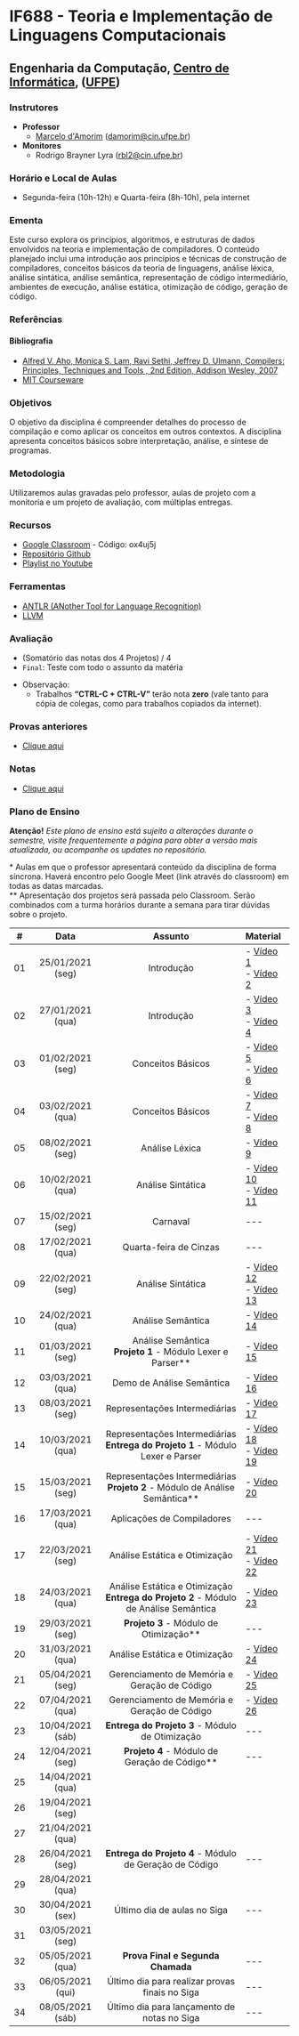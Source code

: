 # IF688 - Teoria e Implementação de Linguagens Computacionais

## Engenharia da Computação, [Centro de Informática](http://www.cin.ufpe.br), ([UFPE](http://www.ufpe.br))

### Instrutores

* **Professor** 
  * [Marcelo d'Amorim](http://cin.ufpe.br/~damorim/) (damorim@cin.ufpe.br)
* **Monitores** 
  * Rodrigo Brayner Lyra (rbl2@cin.ufpe.br)
  
### Horário e Local de Aulas
* Segunda-feira (10h-12h) e Quarta-feira (8h-10h), pela internet

### Ementa

Este curso explora os princípios, algoritmos, e estruturas de dados envolvidos na teoria e implementação de compiladores. 
O conteúdo planejado inclui uma introdução aos princípios e técnicas de construção de compiladores, conceitos básicos da teoria de linguagens, análise léxica, análise sintática, análise semântica, representação de código intermediário, ambientes de execução, análise estática, otimização de código, geração de código.

### Referências

#### Bibliografia
- [Alfred V. Aho, Monica S. Lam, Ravi Sethi, Jeffrey D. Ulmann, Compilers: Principles, Techniques and Tools , 2nd Edition, Addison Wesley, 2007](https://www.saraiva.com.br/compiladores-principios-tecnicas-e-ferramentas-1998960.html)
- [MIT Courseware](https://ocw.mit.edu/courses/electrical-engineering-and-computer-science/6-035-computer-language-engineering-sma-5502-fall-2005/)

### Objetivos

O objetivo da disciplina é compreender detalhes do processo de compilação e como aplicar os conceitos em outros contextos.
A disciplina apresenta conceitos básicos sobre interpretação, análise, e síntese de programas. 

### Metodologia

Utilizaremos aulas gravadas pelo professor, aulas de projeto com a monitoria e um projeto de avaliação, com múltiplas entregas.

### Recursos

- [Google Classroom](https://classroom.google.com) - Código:  ox4uj5j
- [Repositório Github](https://github.com/damorim/compilers-cin)
- [Playlist no Youtube](https://www.youtube.com/playlist?list=PLYo1KpY72qAWRGJqsnG2jqocOQsNAo3cN)

### Ferramentas
- [ANTLR (ANother Tool for Language Recognition)](https://www.antlr.org/)
- [LLVM](https://llvm.org/)

### Avaliação
<!--
* (`N1`+`N2`)/2, onde:
  * `N1` = `Prova1` (70%) + `Aulas práticas` (30%)
    * `Prova1` = Teste com [assunto dado até o momento
    * `Aulas práticas` = 3 Tarefas passadas durante primeira unidade
  * `N2` = `Prova2` (70%) + `Mini projeto` (30%)
    * `Prova2` = Teste com [assunto dado a partir de Prova1 
    * `Mini Projeto` = Projeto da cadeira
-->
* (Somatório das notas dos 4 Projetos) / 4
* `Final`: Teste com todo o assunto da matéria


- Observação:
  - Trabalhos **“CTRL-C + CTRL-V”** terão nota **zero** (vale tanto para cópia de colegas, como para trabalhos copiados da internet).

### Provas anteriores
- [Clique aqui](https://github.com/damorim/compilers-cin/tree/master/provas)

### Notas
- [Clique aqui](https://docs.google.com/spreadsheets/d/1bBrZeFmS-fFnsUazjbqWenF_2S8vPdO3VOEtcmWQOMc/edit?usp=sharing)


### Plano de Ensino

**Atenção!** 
*Este plano de ensino está sujeito a alterações durante o semestre, visite frequentemente a página para obter a versão mais atualizada, ou acompanhe os updates no repositório.*

\* Aulas em que o professor apresentará conteúdo da disciplina de forma síncrona. Haverá encontro pelo Google Meet (link através do classroom) em todas as datas marcadas. <br>
\** Apresentação dos projetos será passada pelo Classroom. Serão combinados com a turma horários durante a semana para tirar dúvidas sobre o projeto.


| # | Data | Assunto| Material | 
|:---:|:----:|:----------------------:|:----------------------|
| 01 | 25/01/2021 (seg) | Introdução | - [Vídeo 1](https://www.youtube.com/watch?v=a9AjEh3U0bY)<br>- [Vídeo 2](https://www.youtube.com/watch?v=wt_ZGKZm9vc) |
| 02 | 27/01/2021 (qua) | Introdução | - [Vídeo 3](https://www.youtube.com/watch?v=_46awgNgcTY)<br>- [Vídeo 4](https://www.youtube.com/watch?v=LifG72O0buo) |
| 03 | 01/02/2021 (seg) | Conceitos Básicos | - [Vídeo 5](https://youtu.be/sAp6p1fCHCg)<br>- [Vídeo 6](https://youtu.be/JZ_ZeZvO-gA) |
| 04 | 03/02/2021 (qua) | Conceitos Básicos | - [Vídeo 7](https://youtu.be/T3HvXoWhdj8)<br>- [Vídeo 8](https://www.youtube.com/watch?v=3PMzwvr441U) |
| 05 | 08/02/2021 (seg) | Análise Léxica | - [Vídeo 9](https://www.youtube.com/watch?v=tR0cNVTaX0M) | 
| 06 | 10/02/2021 (qua) | Análise Sintática | - [Vídeo 10](https://youtu.be/g_15RR-Zvws)<br>- [Vídeo 11](https://youtu.be/tGXI9i6iEDg) |
| 07 | 15/02/2021 (seg) | Carnaval | --- |
| 08 | 17/02/2021 (qua) | Quarta-feira de Cinzas | --- |
| 09 | 22/02/2021 (seg) | Análise Sintática | - [Vídeo 12](https://youtu.be/IPHfRyUjMTA)<br>- [Vídeo 13](https://youtu.be/tOP41g0dY38) |
| 10 | 24/02/2021 (qua) | Análise Semântica | - [Vídeo 14](https://youtu.be/rddmb82Z8ck)<br> | 
| 11 | 01/03/2021 (seg) | Análise Semântica<br> **Projeto 1** - Módulo Lexer e Parser\** | - [Vídeo 15](https://www.youtube.com/watch?v=Yk2TACEu6fQ) |
| 12 | 03/03/2021 (qua) | Demo de Análise Semântica | - [Vídeo 16](https://www.youtube.com/watch?v=gOkLvleyzaM) |
| 13 | 08/03/2021 (seg) | Representações Intermediárias | - [Vídeo 17](https://youtu.be/0L0f3ufUdgI) |
| 14 | 10/03/2021 (qua) | Representações Intermediárias<br> **Entrega do Projeto 1** - Módulo Lexer e Parser | - [Vídeo 18](https://youtu.be/nSoEDfJlzww)<br>- [Vídeo 19](https://youtu.be/W88O4elZOUs) |
| 15 | 15/03/2021 (seg) | Representações Intermediárias<br> **Projeto 2** - Módulo de Análise Semântica\** | - [Vídeo 20](https://youtu.be/JSGXK6oUkLs) |
| 16 | 17/03/2021 (qua) | Aplicações  de Compiladores  | --- |
| 17 | 22/03/2021 (seg) | Análise Estática e Otimização | - [Vídeo 21](https://www.youtube.com/watch?v=6kbzPixAA3I&list=PLYo1KpY72qAWRGJqsnG2jqocOQsNAo3cN&index=21)<br>- [Vídeo 22](https://www.youtube.com/watch?v=e6ew0qlkYpY&list=PLYo1KpY72qAWRGJqsnG2jqocOQsNAo3cN&index=22) |
| 18 | 24/03/2021 (qua) | Análise Estática e Otimização<br> **Entrega do Projeto 2** - Módulo de Análise Semântica | - [Vídeo 23](https://www.youtube.com/watch?v=MfGrZxG2FEM&list=PLYo1KpY72qAWRGJqsnG2jqocOQsNAo3cN&index=23) |
| 19 | 29/03/2021 (seg) | **Projeto 3** - Módulo de Otimização\** | --- |
| 20 | 31/03/2021 (qua) | Análise Estática e Otimização | - [Vídeo 24](https://www.youtube.com/watch?v=JybRzPrE0lc&list=PLYo1KpY72qAWRGJqsnG2jqocOQsNAo3cN&index=24) |
| 21 | 05/04/2021 (seg) | Gerenciamento de Memória e Geração de Código | - [Vídeo 25](https://youtu.be/KjB45HQutdk) |
| 22 | 07/04/2021 (qua) | Gerenciamento de Memória e Geração de Código | - [Vídeo 26](https://youtu.be/jp-Fn5Mpjek) |
| 23 | 10/04/2021 (sáb) | **Entrega do Projeto 3** - Módulo de Otimização | --- |
| 24 | 12/04/2021 (seg) | **Projeto 4** - Módulo de Geração de Código\** | --- | 
| 25 | 14/04/2021 (qua) | 
| 26 | 19/04/2021 (seg) | 
| 27 | 21/04/2021 (qua) | 
| 28 | 26/04/2021 (seg) | **Entrega do Projeto 4** - Módulo de Geração de Código | --- |
| 29 | 28/04/2021 (qua) | 
| 30 | 30/04/2021 (sex) | Último dia de aulas no Siga | --- |
| 31 | 03/05/2021 (seg) | 
| 32 | 05/05/2021 (qua) | **Prova Final e Segunda Chamada** | --- |
| 33 | 06/05/2021 (qui) | Último dia para realizar provas finais no Siga | --- |
| 34 | 08/05/2021 (sáb) | Último dia para lançamento de notas no Siga | --- |

